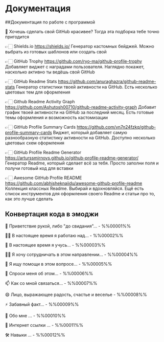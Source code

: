 # Документация


##Документация по работе с программой 

🔵 Хочешь сделать свой GitHub красивее? Тогда эта подборка тебе точно пригодится

👉🏻 Shields.io
https://shields.io/
Генератор кастомных бейджей. Можно выбрать из готовых шаблонов или создать свой

👉🏻 GitHub Trophy
https://github.com/ryo-ma/github-profile-trophy
Добавляет виджет с наградами пользователя. Наглядно покажет, насколько активно ты ведёшь свой GitHub

👉🏻 GitHub Readme Stats
https://github.com/anuraghazra/github-readme-stats
Генератор статистики твоей активности на GitHub. Есть несколько цветовых тем для оформления

👉🏻 Github Readme Activity Graph
https://github.com/Ashutosh00710/github-readme-activity-graph
Добавит график твоей активности на GitHub за последний месяц. Есть готовые темы оформления и возможность кастомизации

👉🏻 GitHub Profile Summary Cards
https://github.com/vn7n24fzkq/github-profile-summary-cards
Виджет, который добавляет самую разнообразную статистику активности на GitHub. Доступно несколько цветовых схем оформления

👉🏻 GitHub Profile Readme Generator
https://arturssmirnovs.github.io/github-profile-readme-generator/
Генератор Readme, который сделает всё за тебя. Просто заполни поля и получи готовый код для вставки

👉🏻 Awesome GitHub Profile README
https://github.com/abhisheknaiidu/awesome-github-profile-readme
Коллекция классных Readme. Выбирай и вдохновляйся. Ещё есть список инструментов для оформления своего Readme и статьи про то, как это лучше сделать


##  Конвертация кода в эмоджи  


👋  Приветствие рукой, либо "до свидания"...  - %%00001%%

👩‍💻 В настоящее время я работаю над...   - %%00002%%

🧠 В настоящее время я учусь...   - %%00003%%

👯‍♀️ Я хочу сотрудничать в этом направлении...   - %%00004%%

🤔 Я ищу помощи в этом вопросе...   - %%00005%%

💬 Спроси меня об этом...   - %%00006%%

📫 Как со мной связаться...   - %%00007%%

😄 Лицо, выражающее радость, счастье и веселье  - %%00008%%

⚡️ Забавный факт...  - %%00009%%

🚀 Обо мне ... - %%00010%%

🔗 Интернет ссылки ... - %%00011%%

🛠 Навыки ... - %%00012%%










